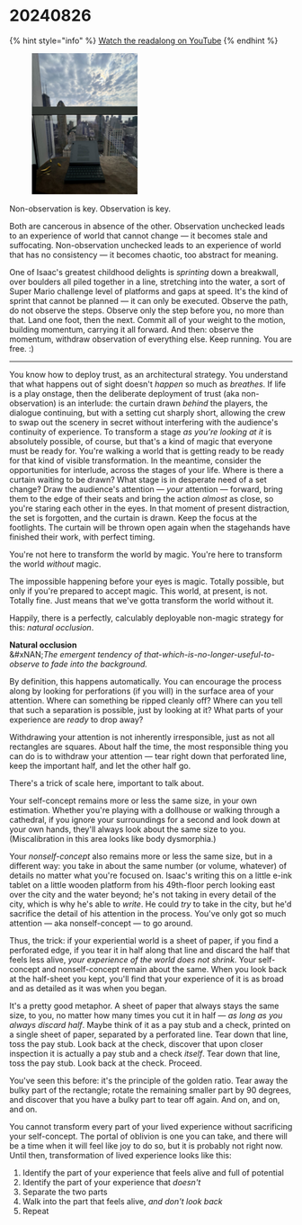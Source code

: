 # 20240826

{% hint style="info" %}
[Watch the readalong on YouTube](https://www.youtube.com/watch?v=krNSyuCu4GE)
{% endhint %}

<div align="left" data-full-width="false"><figure><img src="../../.gitbook/assets/IMG_1738.jpeg" alt="" width="188"><figcaption></figcaption></figure></div>

Non-observation is key. Observation is key.

Both are cancerous in absence of the other. Observation unchecked leads to an experience of world that cannot change — it becomes stale and suffocating. Non-observation unchecked leads to an experience of world that has no consistency — it becomes chaotic, too abstract for meaning.

One of Isaac's greatest childhood delights is _sprinting_ down a breakwall, over boulders all piled together in a line, stretching into the water, a sort of Super Mario challenge level of platforms and gaps at speed. It's the kind of sprint that cannot be planned — it can only be executed. Observe the path, do not observe the steps. Observe only the step before you, no more than that. Land one foot, then the next. Commit all of your weight to the motion, building momentum, carrying it all forward. And then: observe the momentum, withdraw observation of everything else. Keep running. You are free. :)

***

You know how to deploy trust, as an architectural strategy. You understand that what happens out of sight doesn't _happen_ so much as _breathes_. If life is a play onstage, then the deliberate deployment of trust (aka non-observation) is an interlude: the curtain drawn _behind_ the players, the dialogue continuing, but with a setting cut sharply short, allowing the crew to swap out the scenery in secret without interfering with the audience's continuity of experience. To transform a stage _as you're looking at it_ is absolutely possible, of course, but that's a kind of magic that everyone must be ready for. You're walking a world that is getting ready to be ready for that kind of visible transformation. In the meantime, consider the opportunities for interlude, across the stages of your life. Where is there a curtain waiting to be drawn? What stage is in desperate need of a set change? Draw the audience's attention — _your_ attention — forward, bring them to the edge of their seats and bring the action _almost_ as close, so you're staring each other in the eyes. In that moment of present distraction, the set is forgotten, and the curtain is drawn. Keep the focus at the footlights. The curtain will be thrown open again when the stagehands have finished their work, with perfect timing.

You're not here to transform the world by magic. You're here to transform the world _without_ magic.

The impossible happening before your eyes is magic. Totally possible, but only if you're prepared to accept magic. This world, at present, is not. Totally fine. Just means that we've gotta transform the world without it.

Happily, there is a perfectly, calculably deployable non-magic strategy for this: _natural occlusion_.

**Natural occlusion**\
&#xNAN;_&#x54;he emergent tendency of that-which-is-no-longer-useful-to-observe to fade into the background._

By definition, this happens automatically. You can encourage the process along by looking for perforations (if you will) in the surface area of your attention. Where can something be ripped cleanly off? Where can you tell that such a separation is possible, just by looking at it? What parts of your experience are _ready_ to drop away?

Withdrawing your attention is not inherently irresponsible, just as not all rectangles are squares. About half the time, the most responsible thing you can do is to withdraw your attention — tear right down that perforated line, keep the important half, and let the other half go.

There's a trick of scale here, important to talk about.

Your self-concept remains more or less the same size, in your own estimation. Whether you're playing with a dollhouse or walking through a cathedral, if you ignore your surroundings for a second and look down at your own hands, they'll always look about the same size to you. (Miscalibration in this area looks like body dysmorphia.)

Your _nonself-concept_ also remains more or less the same size, but in a different way: you take in about the same number (or volume, whatever) of details no matter what you're focused on. Isaac's writing this on a little e-ink tablet on a little wooden platform from his 49th-floor perch looking east over the city and the water beyond; he's not taking in every detail of the city, which is why he's able to _write_. He could _try_ to take in the city, but he'd sacrifice the detail of his attention in the process. You've only got so much attention — aka nonself-concept — to go around.

Thus, the trick: if your experiential world is a sheet of paper, if you find a perforated edge, if you tear it in half along that line and discard the half that feels less alive, _your experience of the world does not shrink_. Your self-concept and nonself-concept remain about the same. When you look back at the half-sheet you kept, you'll find that your experience of it is as broad and as detailed as it was when you began.

It's a pretty good metaphor. A sheet of paper that always stays the same size, to you, no matter how many times you cut it in half — _as long as you always discard half_. Maybe think of it as a pay stub and a check, printed on a single sheet of paper, separated by a perforated line. Tear down that line, toss the pay stub. Look back at the check, discover that upon closer inspection it is actually a pay stub and a check _itself_. Tear down that line, toss the pay stub. Look back at the check. Proceed.

You've seen this before: it's the principle of the golden ratio. Tear away the bulky part of the rectangle; rotate the remaining smaller part by 90 degrees, and discover that you have a bulky part to tear off again. And on, and on, and on.

You cannot transform every part of your lived experience without sacrificing your self-concept. The portal of oblivion is one you can take, and there will be a time when it will feel like joy to do so, but it is probably not right now. Until then, transformation of lived experience looks like this:

1. Identify the part of your experience that feels alive and full of potential
2. Identify the part of your experience that _doesn't_
3. Separate the two parts
4. Walk into the part that feels alive, _and don't look back_
5. Repeat
